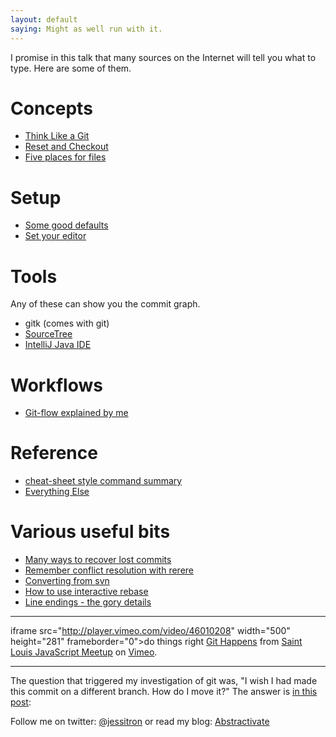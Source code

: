 ```yaml
---
layout: default
saying: Might as well run with it.
---
```


I promise in this talk that many sources on the Internet will tell you
what to type. Here are some of them.

# Concepts
* [Think Like a Git](http://think-like-a-git.net/)
* [Reset and Checkout](http://git-scm.com/2011/07/11/reset.html)
* [Five places for files](http://blog.jessitron.com/2012/12/git-many-parts-five-categories-of-files.html)

# Setup
* [Some good defaults](http://grimoire.ca/git/config)
* [Set your editor](http://git-scm.com/book/en/Getting-Started-First-Time-Git-Setup#Your-Editor)

# Tools
Any of these can show you the commit graph.
* gitk (comes with git)
* [SourceTree](http://www.sourcetreeapp.com/)
* [IntelliJ Java IDE](http://www.jetbrains.com/idea/)

# Workflows
* [Git-flow explained by me](http://blog.jessitron.com/2012/07/skinny-on-git-flow.html)

# Reference
* [cheat-sheet style command summary](http://cheat.errtheblog.com/s/git)
* [Everything Else](http://www.google.com)

# Various useful bits
* [Many ways to recover lost commits](http://www.programblings.com/2008/06/07/the-illustrated-guide-to-recovering-lost-commits-with-git/)
* [Remember conflict resolution with rerere](http://git-scm.com/blog/2010/03/08/rerere.html)
* [Converting from svn](http://blog.jessitron.com/2013/08/converting-from-svn-to-git.html)
* [How to use interactive rebase](http://blog.jessitron.com/2012/09/git-good-parts-why-change-history.html)
* [Line endings - the gory details](http://timclem.wordpress.com/2012/03/01/mind-the-end-of-your-line/)


-----------

 iframe src="http://player.vimeo.com/video/46010208" width="500" height="281" frameborder="0">do things right</iframe>
[Git Happens](http://vimeo.com/46010208) from [Saint Louis JavaScript Meetup](http://vimeo.com/stljs) on [Vimeo](https://vimeo.com).

-----------

The question that triggered my investigation of git was, "I wish I had
made this commit on a different branch. How do I move it?" The answer
is [in this post](http://blog.jessitron.com/2012/03/git-retroactive-branching.html):

Follow me on twitter: [@jessitron](http://twitter.com/jessitron)
or read my blog: [Abstractivate](http://blog.jessitron.com)


